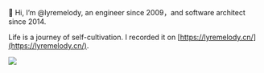 👋 Hi, I’m @lyremelody, an engineer since 2009，and software architect since 2014.

Life is a journey of self-cultivation. I recorded it on [https://lyremelody.cn/](https://lyremelody.cn/).

<img align="left" src="https://github-readme-stats.vercel.app/api?username=lyremelody&show_icons=true&icon_color=805AD5&text_color=718096&bg_color=ffffff&hide_title=true" />

<!---
lyremelody/lyremelody is a ✨ special ✨ repository because its `README.md` (this file) appears on your GitHub profile.
You can click the Preview link to take a look at your changes.
--->
